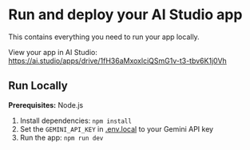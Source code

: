 <!-- <div align="center">
<img width="1200" height="475" alt="GHBanner" src="" />
</div> -->

# Run and deploy your AI Studio app

This contains everything you need to run your app locally.

View your app in AI Studio: https://ai.studio/apps/drive/1fH36aMxoxlciQSmG1v-t3-tbv6K1j0Vh

## Run Locally

**Prerequisites:**  Node.js


1. Install dependencies:
   `npm install`
2. Set the `GEMINI_API_KEY` in [.env.local](.env.local) to your Gemini API key
3. Run the app:
   `npm run dev`
